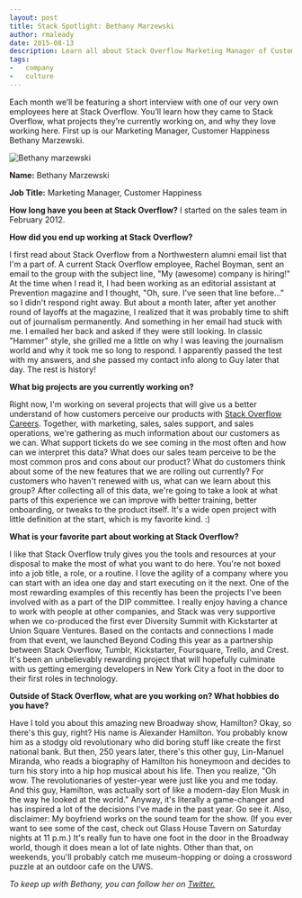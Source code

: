 ```yaml
---
layout: post
title: Stack Spotlight: Bethany Marzewski
author: rmaleady
date: 2015-08-13
description: Learn all about Stack Overflow Marketing Manager of Customer Happiness, Bethany Marzewski. 
tags: 
-	company
-	culture 
---
```

Each month we’ll be featuring a short interview with one of our very own employees here at Stack Overflow. You’ll learn how they came to Stack Overflow, what projects they’re currently working on, and why they love working here. 
First up is our Marketing Manager, Customer Happiness Bethany Marzewski. 

![Bethany marzewski](http://i.stack.imgur.com/h4AM2.jpg)

**Name:** Bethany Marzewski

**Job Title:** Marketing Manager, Customer Happiness

**How long have you been at Stack Overflow?** I started on the sales team in February 2012. 

**How did you end up working at Stack Overflow?** 

I first read about Stack Overflow from a Northwestern alumni email list that I'm a part of. A current Stack Overflow employee, Rachel Boyman, sent an email to the group with the subject line, "My (awesome) company is hiring!" At the time when I read it, I had been working as an editorial assistant at Prevention magazine and I thought, "Oh, sure. I've seen that line before..." so I didn't respond right away. But about a month later, after yet another round of layoffs at the magazine, I realized that it was probably time to shift out of journalism permanently. And something in her email had stuck with me. I emailed her back and asked if they were still looking. In classic "Hammer" style, she grilled me a little on why I was leaving the journalism world and why it took me so long to respond. I apparently passed the test with my answers, and she passed my contact info along to Guy later that day. The rest is history!  

**What big projects are you currently working on?** 

Right now, I'm working on several projects that will give us a better understand of how customers perceive our products with [Stack Overflow Careers](http://careers.stackoverflow.com). Together, with marketing, sales, sales support, and sales operations, we're gathering as much information about our customers as we can. What support tickets do we see coming in the most often and how can we interpret this data? What does our sales team perceive to be the most common pros and cons about our product? What do customers think about some of the new features that we are rolling out currently? For customers who haven't renewed with us, what can we learn about this group? After collecting all of this data, we're going to take a look at what parts of this experience we can improve with better training, better onboarding, or tweaks to the product itself. It's a wide open project with little definition at the start, which is my favorite kind. :)

**What is your favorite part about working at Stack Overflow?**

I like that Stack Overflow truly gives you the tools and resources at your disposal to make the most of what you want to do here. You're not boxed into a job title, a role, or a routine. I love the agility of a company where you can start with an idea one day and start executing on it the next. One of the most rewarding examples of this recently has been the projects I've been involved with as a part of the DIP committee. I really enjoy having a chance to work with people at other companies, and Stack was very supportive when we co-produced the first ever Diversity Summit with Kickstarter at Union Square Ventures. Based on the contacts and connections I made from that event, we launched Beyond Coding this year as a partnership between Stack Overflow, Tumblr, Kickstarter, Foursquare, Trello, and Crest. It's been an unbelievably rewarding project that will hopefully culminate with us getting emerging developers in New York City a foot in the door to their first roles in technology.

**Outside of Stack Overflow, what are you working on? What hobbies do you have?**

Have I told you about this amazing new Broadway show, Hamilton? Okay, so there's this guy, right? His name is Alexander Hamilton. You probably know him as a stodgy old revolutionary who did boring stuff like create the first national bank. But then, 250 years later, there's this other guy, Lin-Manuel Miranda, who reads a biography of Hamilton his honeymoon and decides to turn his story into a hip hop musical about his life. Then you realize, "Oh wow. The revolutionaries of yester-year were just like you and me today. And this guy, Hamilton, was actually sort of like a modern-day Elon Musk in the way he looked at the world." Anyway, it's literally a game-changer and has inspired a lot of the decisions I've made in the past year. Go see it. Also, disclaimer: My boyfriend works on the sound team for the show. (If you ever want to see some of the cast, check out Glass House Tavern on Saturday nights at 11 p.m.) It's really fun to have one foot in the door in the Broadway world, though it does mean a lot of late nights. Other than that, on weekends, you'll probably catch me museum-hopping or doing a crossword puzzle at an outdoor cafe on the UWS.

*To keep up with Bethany, you can follow her on [Twitter.]( https://twitter.com/bethanymarz)*

